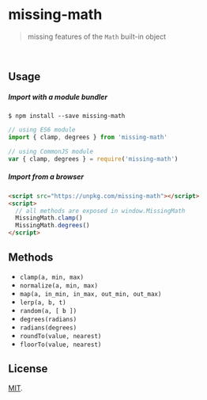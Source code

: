 # missing-math  
> missing features of the `Math` built-in object

<br>

## Usage
##### Import with a module bundler

```console
$ npm install --save missing-math
```
```js
// using ES6 module
import { clamp, degrees } from 'missing-math'

// using CommonJS module
var { clamp, degrees } = require('missing-math')
```

##### Import from a browser

```html
<script src="https://unpkg.com/missing-math"></script>
<script>
  // all methods are exposed in window.MissingMath
  MissingMath.clamp()
  MissingMath.degrees()
</script>
```

## Methods
- `clamp(a, min, max)`   
- `normalize(a, min, max)`   
- `map(a, in_min, in_max, out_min, out_max)`
- `lerp(a, b, t)`
- `random(a, [ b ])`
- `degrees(radians)`
- `radians(degrees)`
- `roundTo(value, nearest)`
- `floorTo(value, nearest)`


## License
[MIT](https://tldrlegal.com/license/mit-license).
